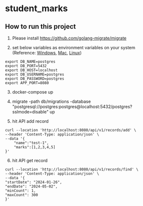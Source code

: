 # student_marks

## How to run this project

1. Please install https://github.com/golang-migrate/migrate

2. set below variables as environment variables on your system (Reference: [Windows](https://phoenixnap.com/kb/windows-set-environment-variable), [Mac](https://phoenixnap.com/kb/set-environment-variable-mac), [Linux](https://phoenixnap.com/kb/linux-set-environment-variable))

```
export DB_NAME=postgres
export DB_PORT=5432
export DB_HOST=localhost
export DB_USERNAME=postgres
export DB_PASSWORD=postgres
export APP_PORT=8080
```

3. docker-compose up

4. migrate -path db/migrations -database "postgresql://postgres:postgres@localhost:5432/postgres?sslmode=disable" up

5. hit API add record
```
curl --location 'http://localhost:8080/api/v1/records/add' \
--header 'Content-Type: application/json' \
--data '{
    "name":"test-1",
    "marks":[1,2,3,4,5]
}'
```

6. hit API get record
```
curl --location 'http://localhost:8080/api/v1/records/find' \
--header 'Content-Type: application/json' \
--data '{
"startDate": "2024-01-26",
"endDate": "2024-05-02",
"minCount": 1,
"maxCount": 300
}'
```

